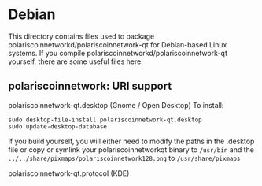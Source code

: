 
Debian
====================
This directory contains files used to package polariscoinnetworkd/polariscoinnetwork-qt
for Debian-based Linux systems. If you compile polariscoinnetworkd/polariscoinnetwork-qt yourself, there are some useful files here.

## polariscoinnetwork: URI support ##


polariscoinnetwork-qt.desktop  (Gnome / Open Desktop)
To install:

	sudo desktop-file-install polariscoinnetwork-qt.desktop
	sudo update-desktop-database

If you build yourself, you will either need to modify the paths in
the .desktop file or copy or symlink your polariscoinnetworkqt binary to `/usr/bin`
and the `../../share/pixmaps/polariscoinnetwork128.png` to `/usr/share/pixmaps`

polariscoinnetwork-qt.protocol (KDE)

